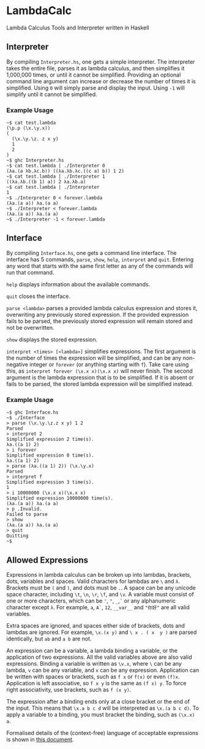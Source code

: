 # LambdaCalc
Lambda Calculus Tools and Interpreter written in Haskell

## Interpreter
By compiling `Interpreter.hs`, one gets a simple interpreter. The interpreter
takes the entire file, parses it as lambda calculus, and then simplifies it
1,000,000 times, or until it cannot be simplified. Providing an optional
command line argument can increase or decrease the number of times it is
simplified. Using `0` will simply parse and display the input. Using `-1`
will simplify until it cannot be simplified.

### Example Usage
```
~$ cat test.lambda
(\p.p (\x.\y.x))
(
  (\x.\y.\z. z x y)
  1
  2
)
~$ ghc Interpreter.hs
~$ cat test.lambda | ./Interpreter 0
(λa.(a λb.λc.b)) ((λa.λb.λc.((c a) b)) 1 2)
~$ cat test.lambda | ./Interpreter 1
((λa.λb.((b 1) a)) 2 λa.λb.a)
~$ cat test.lambda | ./Interpreter
1
~$ ./Interpreter 0 < forever.lambda
(λa.(a a)) λa.(a a)
~$ ./Interpreter < forever.lambda
(λa.(a a)) λa.(a a)
~$ ./Interpreter -1 < forever.lambda
```

## Interface
By compiling `Interface.hs`, one gets a command line interface. The interface
has 5 commands, `parse`, `show`, `help`, `interpret` and `quit`. Entering
any word that starts with the same first letter as any of the commands will
run that command.

`help` displays information about the available commands.

`quit` closes the interface.

`parse <lambda>` parses a provided lambda calculus expression and stores it,
overwriting any previously stored expression.
If the provided expression fails to be parsed, the previously stored expression
will remain stored and not be overwritten.

`show` displays the stored expression.

`interpret <times> [<lambda>]` simplifies expressions. The first argument is
the number of times the expression will be simplified, and can be any
non-negative integer or `forever` (or anything starting with `f`). Take
care using this, as `interpret forever (\x.x x)(\x.x x)` will never finish.
The second argument is the lambda expression that is to be simplified. If it
is absent or fails to be parsed, the stored lambda expression will be
simplified instead.

### Example Usage
```
~$ ghc Interface.hs
~$ ./Interface
> parse (\x.\y.\z.z x y) 1 2
Parsed
> interpret 2
Simplified expression 2 time(s).
λa.((a 1) 2)
> i forever
Simplified expression 0 time(s).
λa.((a 1) 2)
> parse (λa.((a 1) 2)) (\x.\y.x)
Parsed
> interpret f
Simplified expression 3 time(s).
1
> i 10000000 (\x.x x)(\x.x x)
Simplified expression 10000000 time(s).
(λa.(a a)) λa.(a a)
> p .Invalid.
Failed to parse
> show
(λa.(a a)) λa.(a a)
> quit
Quitting
~$
```

## Allowed Expressions
Expressions in lambda calculus can be broken up into lambdas, brackets, dots,
variables and spaces. Valid characters for lambdas are `\` and `λ`. Brackets
must be `(` and `)`, and dots must be `.`. A space can be any unicode space
character, including `\t`, `\n`, `\r`, `\f`, and `\v`. A variable must consist
of one or more characters, which can be `'`, `"`, `_`,`` ` `` or any
alphanumeric character except `λ`. For example, `a`, `` A` ``, `12`, `__var__`
and `"你好"` are all valid variables.

Extra spaces are ignored, and spaces either side of brackets, dots and lambdas
are ignored. For example, `\x.(x y)` and ` \ x . ( x  y ) ` are parsed
identically, but `ab` and `a b` are not.

An expression can be a variable, a lambda binding a variable, or the
application of two expressions.
All the valid variables above are also valid expressions.
Binding a variable is written as `\v.x`, where `\` can be any lambda, `v`
can be any variable, and `x` can be any expression.
Application can be written with spaces or brackets, such as `f x` or `f(x)`
or even `(f)x`. Application is left associative, so `f x y` is the same as
`(f x) y`. To force right associativity, use brackets, such as `f (x y)`.

The expression after a binding ends only at a close bracket or the end of the
input. This means that `\x.a b c d` will be interpreted as `\x.(a b c d)`.
To apply a variable to a binding, you must bracket the binding, such as
`(\x.x) a`.

Formalised details of the (context-free) language of acceptable expressions is
shown in [this document](LambdaCFG.md).
